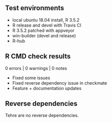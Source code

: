 ## Test environments
* local ubuntu 18.04 install, R 3.5.2
* R release and devel with Travis CI
* R 3.5.2 patched with appveyor
* win-builder (devel and release)
* R-hub

## R CMD check results

0 errors | 0 warnings | 0 notes

* Fixed some issues
* Fixed reverse dependency issue in checkmate
* Feature + documentation updates
## Reverse dependencies

Tehre are no reverse dependencies.
